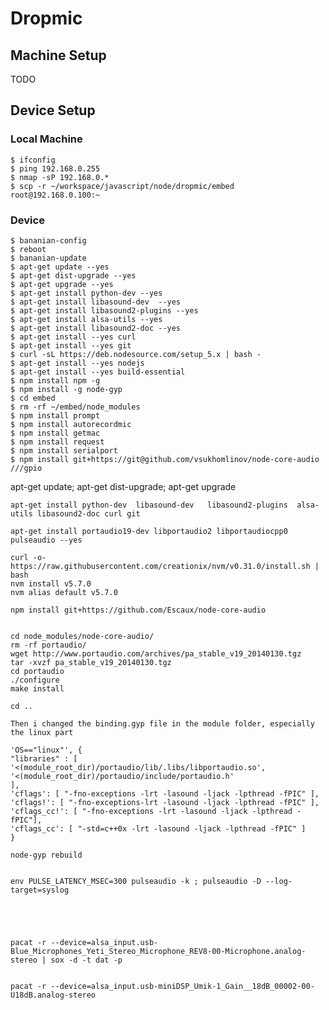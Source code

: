 # Dropmic 

## Machine Setup

TODO

## Device Setup


### Local Machine
    $ ifconfig
    $ ping 192.168.0.255
    $ nmap -sP 192.168.0.*
    $ scp -r ~/workspace/javascript/node/dropmic/embed root@192.168.0.100:~


### Device

    $ bananian-config
    $ reboot
    $ bananian-update
    $ apt-get update --yes
    $ apt-get dist-upgrade --yes
    $ apt-get upgrade --yes
    $ apt-get install python-dev --yes 
    $ apt-get install libasound-dev  --yes 
    $ apt-get install libasound2-plugins --yes 
    $ apt-get install alsa-utils --yes
    $ apt-get install libasound2-doc --yes
    $ apt-get install --yes curl
    $ apt-get install --yes git
    $ curl -sL https://deb.nodesource.com/setup_5.x | bash -
    $ apt-get install --yes nodejs
    $ apt-get install --yes build-essential
    $ npm install npm -g
    $ npm install -g node-gyp
    $ cd embed
    $ rm -rf ~/embed/node_modules
    $ npm install prompt 
    $ npm install autorecordmic
    $ npm install getmac
    $ npm install request
    $ npm install serialport
    $ npm install git+https://git@github.com/vsukhomlinov/node-core-audio
    ///gpio




apt-get update; apt-get dist-upgrade; apt-get upgrade

    apt-get install python-dev  libasound-dev   libasound2-plugins  alsa-utils libasound2-doc curl git
    
    apt-get install portaudio19-dev libportaudio2 libportaudiocpp0 pulseaudio --yes
    
    curl -o- https://raw.githubusercontent.com/creationix/nvm/v0.31.0/install.sh | bash
    nvm install v5.7.0
    nvm alias default v5.7.0
    
    npm install git+https://github.com/Escaux/node-core-audio
    
    
    cd node_modules/node-core-audio/
    rm -rf portaudio/
    wget http://www.portaudio.com/archives/pa_stable_v19_20140130.tgz
    tar -xvzf pa_stable_v19_20140130.tgz
    cd portaudio
    ./configure
    make install
    
    cd ..
    
    Then i changed the binding.gyp file in the module folder, especially the linux part

    'OS=="linux"', {
    "libraries" : [
    '<(module_root_dir)/portaudio/lib/.libs/libportaudio.so',
    '<(module_root_dir)/portaudio/include/portaudio.h'
    ],
    'cflags': [ "-fno-exceptions -lrt -lasound -ljack -lpthread -fPIC" ],
    'cflags!': [ "-fno-exceptions-lrt -lasound -ljack -lpthread -fPIC" ],
    'cflags_cc!': [ "-fno-exceptions -lrt -lasound -ljack -lpthread -fPIC"],
    'cflags_cc': [ "-std=c++0x -lrt -lasound -ljack -lpthread -fPIC" ]
    }
    
    node-gyp rebuild
    
    
    env PULSE_LATENCY_MSEC=300 pulseaudio -k ; pulseaudio -D --log-target=syslog

    
    
  
    
    pacat -r --device=alsa_input.usb-Blue_Microphones_Yeti_Stereo_Microphone_REV8-00-Microphone.analog-stereo | sox -d -t dat -p
    
    
    pacat -r --device=alsa_input.usb-miniDSP_Umik-1_Gain__18dB_00002-00-U18dB.analog-stereo